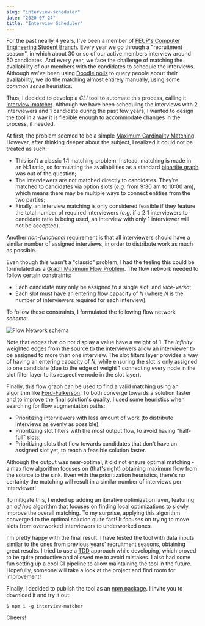 ```yaml
---
slug: "interview-scheduler"
date: "2020-07-24"
title: "Interview Scheduler"
---
```


For the past nearly 4 years, I've been a member of [FEUP's Computer Engineering Student Branch](https://www.facebook.com/NIAEFEUP). Every year we go through a "recruitment season", in which about 30 or so of our active members interview around 50 candidates. And every year, we face the challenge of matching the availability of our members with the candidates to schedule the interviews. Although we've been using [Doodle polls](https://doodle.com/) to query people about their availability, we do the matching almost entirely manually, using some *common sense* heuristics.


Thus, I decided to develop a *CLI* tool to automate this process, calling it [interview-matcher](https://github.com/xRuiAlves/interview-matcher). Although we have been scheduling the interviews with 2 interviewers and 1 candidate during the past few years, I wanted to design the tool in a way it is flexible enough to accommodate changes in the process, if needed.

At first, the problem seemed to be a simple [Maximum Cardinality Matching](https://en.wikipedia.org/wiki/Maximum_cardinality_matching). However, after thinking deeper about the subject, I realized it could not be treated as such:

- This isn't a classic 1:1 matching problem. Instead, matching is made in an N:1 ratio, so formulating the availabilities as a standard [bipartite graph](https://en.wikipedia.org/wiki/Bipartite_graph) was out of the question;
- The interviewers are not matched directly to candidates. They're matched to candidates via option slots (*e.g.* from 9:30 am to 10:00 am), which means there may be multiple ways to connect entities from the two parties;
- Finally, an interview matching is only considered feasible if they feature the total number of required interviewers (*e.g.* if a 2:1 interviewers to candidate ratio is being used, an interview with only 1 interviewer will not be accepted).

Another *non-functional* requirement is that all interviewers should have a similar number of assigned interviews, in order to distribute work as much as possible.

Even though this wasn't a "classic" problem, I had the feeling this could be formulated as a [Graph Maximum Flow Problem](https://en.wikipedia.org/wiki/Maximum_flow_problem). The flow network needed to follow certain constraints:

- Each candidate may only be assigned to a single slot, and *vice-versa*;
- Each slot must have an entering flow capacity of *N* (where *N* is the number of interviewers required for each interview).

To follow these constraints, I formulated the following flow network *schema*:

![Flow Network schema](https://i.imgur.com/ztEygTA.png)

Note that edges that do not display a value have a weight of 1. The *infinity* weighted edges from the source to the interviewers allow an interviewer to be assigned to more than one interview. The slot filters layer provides a way of having an entering capacity of *N*, while ensuring the slot is only assigned to one candidate (due to the edge of weight 1 connecting every node in the slot filter layer to its respective node in the slot layer). 

Finally, this flow graph can be used to find a valid matching using an algorithm like [Ford-Fulkerson](https://en.wikipedia.org/wiki/Ford%E2%80%93Fulkerson_algorithm). To both converge towards a solution faster and to improve the final solution's quality, I used some heuristics when searching for flow augmentation paths:

- Prioritizing interviewers with less amount of work (to distribute interviews as evenly as possible);
- Prioritizing slot filters with the most output flow, to avoid having "half-full" slots;
- Prioritizing slots that flow towards candidates that don't have an assigned slot yet, to reach a feasible solution faster.

Although the output was near-optimal, it did not ensure optimal matching - a max flow algorithm focuses on (that's right) obtaining maximum flow from the source to the sink. Even with the prioritization heuristics, there's no certainty the matching will result in a similar number of interviews per interviewer!

To mitigate this, I ended up adding an iterative optimization layer, featuring an *ad hoc* algorithm that focuses on finding local optimizations to slowly improve the overall matching. To my surprise, applying this algorithm converged to the optimal solution quite fast! It focuses on trying to move slots from overworked interviewers to underworked ones.

I'm pretty happy with the final result. I have tested the tool with data inputs similar to the ones from previous years' recruitment seasons, obtaining great results. I tried to use a [TDD](https://en.wikipedia.org/wiki/Test-driven_development) approach while developing, which proved to be quite productive and allowed me to avoid mistakes. I also had some fun setting up a cool CI pipeline to allow maintaining the tool in the future. Hopefully, someone will take a look at the project and find room for improvement!

Finally, I decided to publish the tool as an [npm package](https://www.npmjs.com/package/interview-matcher). I invite you to download it and try it out: 

```
$ npm i -g interview-matcher
```

Cheers!
